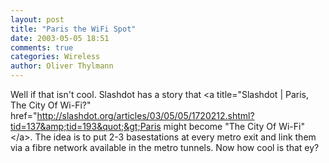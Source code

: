 ```yaml
---
layout: post
title: "Paris the WiFi Spot"
date: 2003-05-05 18:51
comments: true
categories: Wireless
author: Oliver Thylmann
---
```



Well if that isn't cool. Slashdot has a story that &lt;a title=&quot;Slashdot | Paris, The City Of Wi-Fi?&quot; href=&quot;http://slashdot.org/articles/03/05/05/1720212.shtml?tid=137&amp;tid=193&quot;&gt;Paris might become &quot;The City Of Wi-Fi&quot;&lt;/a&gt;. The idea is to put 2-3 basestations at every metro exit and link them via a fibre network available in the metro tunnels. Now how cool is that ey?


